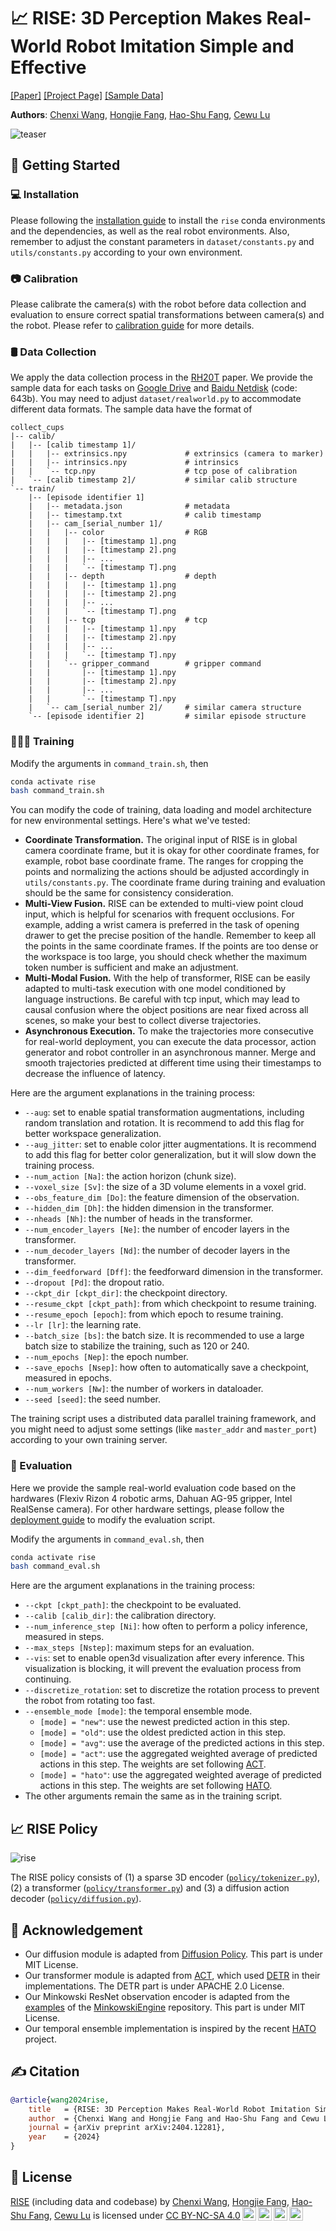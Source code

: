 # 📈 RISE: 3D Perception Makes Real-World Robot Imitation Simple and Effective

[[Paper]](https://arxiv.org/pdf/2404.12281.pdf) [[Project Page]](https://rise-policy.github.io/) [[Sample Data]](https://drive.google.com/drive/folders/1eIjPKf_g-1DjYqMTYjSzVBixjnveyD89?usp=sharing)

**Authors**: [Chenxi Wang](https://github.com/chenxi-wang), [Hongjie Fang](https://tonyfang.net/), [Hao-Shu Fang](https://fang-haoshu.github.io/), [Cewu Lu](https://www.mvig.org/)

![teaser](assets/images/teaser.jpg)

## 🛫 Getting Started

### 💻 Installation

Please following the [installation guide](assets/docs/INSTALL.md) to install the `rise` conda environments and the dependencies, as well as the real robot environments. Also, remember to adjust the constant parameters in `dataset/constants.py` and `utils/constants.py` according to your own environment.

### 📷 Calibration

Please calibrate the camera(s) with the robot before data collection and evaluation to ensure correct spatial transformations between camera(s) and the robot. Please refer to [calibration guide](assets/docs/CALIB.md) for more details.

### 🛢️ Data Collection

We apply the data collection process in the <a href="https://rh20t.github.io/">RH20T</a> paper. We provide the sample data for each tasks on [Google Drive](https://drive.google.com/drive/folders/1eIjPKf_g-1DjYqMTYjSzVBixjnveyD89?usp=sharing) and [Baidu Netdisk](https://pan.baidu.com/s/1EO1rbXbc9qaQMhV3pHZLpw) (code: 643b). You may need to adjust `dataset/realworld.py` to accommodate different data formats. The sample data have the format of

```
collect_cups
|-- calib/
|   |-- [calib timestamp 1]/
|   |   |-- extrinsics.npy             # extrinsics (camera to marker)
|   |   |-- intrinsics.npy             # intrinsics
|   |   `-- tcp.npy                    # tcp pose of calibration
|   `-- [calib timestamp 2]/           # similar calib structure
`-- train/
    |-- [episode identifier 1]
    |   |-- metadata.json              # metadata
    |   |-- timestamp.txt              # calib timestamp  
    |   |-- cam_[serial_number 1]/    
    |   |   |-- color                  # RGB
    |   |   |   |-- [timestamp 1].png
    |   |   |   |-- [timestamp 2].png
    |   |   |   |-- ...
    |   |   |   `-- [timestamp T].png
    |   |   |-- depth                  # depth
    |   |   |   |-- [timestamp 1].png
    |   |   |   |-- [timestamp 2].png
    |   |   |   |-- ...
    |   |   |   `-- [timestamp T].png
    |   |   |-- tcp                    # tcp
    |   |   |   |-- [timestamp 1].npy
    |   |   |   |-- [timestamp 2].npy
    |   |   |   |-- ...
    |   |   |   `-- [timestamp T].npy
    |   |   `-- gripper_command        # gripper command
    |   |       |-- [timestamp 1].npy
    |   |       |-- [timestamp 2].npy
    |   |       |-- ...
    |   |       `-- [timestamp T].npy
    |   `-- cam_[serial_number 2]/     # similar camera structure
    `-- [episode identifier 2]         # similar episode structure
```

### 🧑🏻‍💻 Training

Modify the arguments in `command_train.sh`, then

```bash
conda activate rise
bash command_train.sh
```

You can modify the code of training, data loading and model architecture for new environmental settings. Here's what we've tested:
- **Coordinate Transformation.** The original input of RISE is in global camera coordinate frame, but it is okay for other coordinate frames, for example, robot base coordinate frame. The ranges for cropping the points and normalizing the actions should be adjusted accordingly in `utils/constants.py`. The coordinate frame during training and evaluation should be the same for consistency consideration.
- **Multi-View Fusion.** RISE can be extended to multi-view point cloud input, which is helpful for scenarios with frequent occlusions. For example, adding a wrist camera is preferred in the task of opening drawer to get the precise position of the handle. Remember to keep all the points in the same coordinate frames. If the points are too dense or the workspace is too large, you should check whether the maximum token number is sufficient and make an adjustment.
- **Multi-Modal Fusion.** With the help of transformer, RISE can be easily adapted to multi-task execution with one model conditioned by language instructions. Be careful with tcp input, which may lead to causal confusion where the object positions are near fixed across all scenes, so make your best to collect diverse trajectories.
- **Asynchronous Execution.** To make the trajectories more consecutive for real-world deployment, you can execute the data processor, action generator and robot controller in an asynchronous manner. Merge and smooth trajectories predicted at different time using their timestamps to decrease the influence of latency.

Here are the argument explanations in the training process:
- `--aug`: set to enable spatial transformation augmentations, including random translation and rotation. It is recommend to add this flag for better workspace generalization.
- `--aug_jitter`: set to enable color jitter augmentations. It is recommend to add this flag for better color generalization, but it will slow down the training process.
- `--num_action [Na]`: the action horizon (chunk size).
- `--voxel_size [Sv]`: the size of a 3D volume elements in a voxel grid.
- `--obs_feature_dim [Do]`: the feature dimension of the observation.
- `--hidden_dim [Dh]`: the hidden dimension in the transformer.
- `--nheads [Nh]`: the number of heads in the transformer.
- `--num_encoder_layers [Ne]`: the number of encoder layers in the transformer.
- `--num_decoder_layers [Nd]`: the number of decoder layers in the transformer.
- `--dim_feedforward [Dff]`: the feedforward dimension in the transformer.
- `--dropout [Pd]`: the dropout ratio.
- `--ckpt_dir [ckpt_dir]`: the checkpoint directory.
- `--resume_ckpt [ckpt_path]`: from which checkpoint to resume training.
- `--resume_epoch [epoch]`: from which epoch to resume training.
- `--lr [lr]`: the learning rate.
- `--batch_size [bs]`: the batch size. It is recommended to use a large batch size to stabilize the training, such as 120 or 240.
- `--num_epochs [Nep]`: the epoch number.
- `--save_epochs [Nsep]`: how often to automatically save a checkpoint, measured in epochs.
- `--num_workers [Nw]`: the number of workers in dataloader.
- `--seed [seed]`: the seed number.

The training script uses a distributed data parallel training framework, and you might need to adjust some settings (like `master_addr` and `master_port`) according to your own training server.


### 🤖 Evaluation

Here we provide the sample real-world evaluation code based on the hardwares (Flexiv Rizon 4 robotic arms, Dahuan AG-95 gripper, Intel RealSense camera). For other hardware settings, please follow the [deployment guide](assets/docs/DEPLOY.md) to modify the evaluation script.

Modify the arguments in `command_eval.sh`, then

```bash
conda activate rise
bash command_eval.sh
```

Here are the argument explanations in the training process:
- `--ckpt [ckpt_path]`: the checkpoint to be evaluated.
- `--calib [calib_dir]`: the calibration directory.
- `--num_inference_step [Ni]`: how often to perform a policy inference, measured in steps.
- `--max_steps [Nstep]`: maximum steps for an evaluation.
- `--vis`: set to enable open3d visualization after every inference. This visualization is blocking, it will prevent the evaluation process from continuing.
- `--discretize_rotation`: set to discretize the rotation process to prevent the robot from rotating too fast.
- `--ensemble_mode [mode]`: the temporal ensemble mode.
  + `[mode] = "new"`: use the newest predicted action in this step.
  + `[mode] = "old"`: use the oldest predicted action in this step.
  + `[mode] = "avg"`: use the average of the predicted actions in this step.
  + `[mode] = "act"`: use the aggregated weighted average of predicted actions in this step. The weights are set following [ACT](https://github.com/tonyzhaozh/act).
  + `[mode] = "hato"`: use the aggregated weighted average of predicted actions in this step. The weights are set following [HATO](https://github.com/ToruOwO/hato).
- The other arguments remain the same as in the training script.

## 📈 RISE Policy

![rise](assets/images/model.jpg)

The RISE policy consists of (1) a sparse 3D encoder ([`policy/tokenizer.py`](policy/tokenizer.py)), (2) a transformer ([`policy/transformer.py`](policy/transformer.py)) and (3) a diffusion action decoder ([`policy/diffusion.py`](policy/diffusion.py)).

## 🙏 Acknowledgement

- Our diffusion module is adapted from [Diffusion Policy](https://github.com/real-stanford/diffusion_policy). This part is under MIT License.
- Our transformer module is adapted from [ACT](https://github.com/tonyzhaozh/act), which used [DETR](https://github.com/facebookresearch/detr) in their implementations. The DETR part is under APACHE 2.0 License.
- Our Minkowski ResNet observation encoder is adapted from the [examples](https://github.com/NVIDIA/MinkowskiEngine/blob/master/examples) of the [MinkowskiEngine](https://github.com/NVIDIA/MinkowskiEngine) repository. This part is under MIT License.
- Our temporal ensemble implementation is inspired by the recent [HATO](https://github.com/ToruOwO/hato) project.

## ✍️ Citation

```bibtex
@article{wang2024rise,
    title   = {RISE: 3D Perception Makes Real-World Robot Imitation Simple and Effective},
    author  = {Chenxi Wang and Hongjie Fang and Hao-Shu Fang and Cewu Lu},
    journal = {arXiv preprint arXiv:2404.12281},
    year    = {2024}
}
```

## 📃 License

<p xmlns:cc="http://creativecommons.org/ns#" xmlns:dct="http://purl.org/dc/terms/"><a property="dct:title" rel="cc:attributionURL" href="https://rise-policy.github.io/">RISE</a> (including data and codebase) by <a rel="cc:attributionURL dct:creator" property="cc:attributionName" href="https://github.com/chenxi-wang">Chenxi Wang</a>, <a href="https://tonyfang.net/">Hongjie Fang</a>, <a href="https://fang-haoshu.github.io/">Hao-Shu Fang</a>, <a href="https://www.mvig.org/">Cewu Lu</a> is licensed under <a href="https://creativecommons.org/licenses/by-nc-sa/4.0/?ref=chooser-v1" target="_blank" rel="license noopener noreferrer" style="display:inline-block;">CC BY-NC-SA 4.0<img style="height:22px!important;margin-left:3px;vertical-align:text-bottom;" src="https://mirrors.creativecommons.org/presskit/icons/cc.svg?ref=chooser-v1" alt=""><img style="height:22px!important;margin-left:3px;vertical-align:text-bottom;" src="https://mirrors.creativecommons.org/presskit/icons/by.svg?ref=chooser-v1" alt=""><img style="height:22px!important;margin-left:3px;vertical-align:text-bottom;" src="https://mirrors.creativecommons.org/presskit/icons/nc.svg?ref=chooser-v1" alt=""><img style="height:22px!important;margin-left:3px;vertical-align:text-bottom;" src="https://mirrors.creativecommons.org/presskit/icons/sa.svg?ref=chooser-v1" alt=""></a></p>